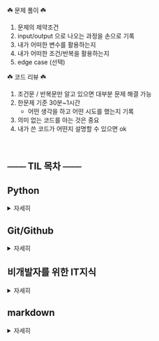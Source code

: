 
☘️ 문제 풀이 ☘️
1. 문제의 제약조건
2. input/output 으로 나오는 과정을 손으로 기록
3. 내가 어떠한 변수를 활용하는지 
4. 내가 어떠한 조건/반복을 활용하는지
5. edge case (선택)

☘️ 코드 리뷰 ☘️
1. 조건문 / 반복문만 알고 있으면 대부분 문제 해결 가능
2. 한문제 기준 30분~1시간
   - 어떤 생각을 하고 어떤 시도를 했는지 기록 
3. 의미 없는 코드를 아는 것은 중요
4. 내가 쓴 코드가 어떤지 설명할 수 있으면 ok

</br>

## ⎯⎯⎯⎯ TIL 목차 ⎯⎯⎯⎯

## Python

<details>
<summary>자세히</summary>

* [객체와 변수](https://github.com/winterkang/TIL/blob/master/Python/python_%EA%B8%B0%EC%B4%88.md#%EA%B0%9D%EC%B2%B4%EC%99%80-%EB%B3%80%EC%88%98)
* [식별자](https://github.com/winterkang/TIL/blob/master/Python/python_%EA%B8%B0%EC%B4%88.md#%EC%8B%9D%EB%B3%84%EC%9E%90identifiers)
* [자료형](https://github.com/winterkang/TIL/blob/master/Python/python_%EA%B8%B0%EC%B4%88.md#%EC%9E%90%EB%A3%8C%ED%98%95-data-type)
* [연산자](https://github.com/winterkang/TIL/blob/master/Python/python_%EA%B8%B0%EC%B4%88.md#%EC%97%B0%EC%82%B0%EC%9E%90operator)
* [문자열](https://github.com/winterkang/TIL/blob/master/Python/python_%EA%B8%B0%EC%B4%88.md#%EB%AC%B8%EC%9E%90%EC%97%B4string-type--%EB%AC%B8%EC%9E%90%EC%97%B4%EC%9D%98-%EB%82%98%EC%97%B4)
* [리스트](https://github.com/winterkang/TIL/blob/master/Python/python_%EA%B8%B0%EC%B4%88.md#%EB%A6%AC%EC%8A%A4%ED%8A%B8list--%EB%B3%80%EA%B2%BD-%EA%B0%80%EB%8A%A5%ED%95%9C-%EA%B0%92%EB%93%A4%EC%9D%98-%EB%82%98%EC%97%B4)
* [조건문](https://github.com/winterkang/TIL/blob/master/Python/python_%EC%A0%9C%EC%96%B4%EB%AC%B8.md#%EC%A1%B0%EA%B1%B4%EB%AC%B8-conditional-statement)
* [반복문](https://github.com/winterkang/TIL/blob/master/Python/python_%EC%A0%9C%EC%96%B4%EB%AC%B8.md#%EB%B0%98%EB%B3%B5%EB%AC%B8loop-statement)
* [함수](https://github.com/winterkang/TIL/blob/master/Python/python_%ED%95%A8%EC%88%98.md#%ED%95%A8%EC%88%98-function)
* [딕셔너리](https://github.com/winterkang/TIL/blob/master/Python/python_%EB%94%95%EC%85%94%EB%84%88%EB%A6%AC.md#%EB%94%95%EC%85%94%EB%84%88%EB%A6%AC)
* [파일 입출력](https://github.com/winterkang/TIL/blob/master/Python/python_%ED%8C%8C%EC%9D%BC%20%EC%9E%85%EC%B6%9C%EB%A0%A5.md#%EC%9E%85%EB%A0%A5%EA%B3%BC-%EC%B6%9C%EB%A0%A5 )
* [튜플](https://github.com/winterkang/TIL/blob/master/Python/python_%ED%8A%9C%ED%94%8C.md#%ED%8A%9C%ED%94%8C-tuple)
* [집합](https://github.com/winterkang/TIL/blob/master/Python/python_%ED%8A%9C%ED%94%8C.md#%EC%A7%91%ED%95%A9-set)
* [사용자 정의 클래스](https://github.com/winterkang/TIL/blob/master/Python/python_%EC%82%AC%EC%9A%A9%EC%9E%90%20%EC%A0%95%EC%9D%98%20%ED%81%B4%EB%9E%98%EC%8A%A4.md#%ED%81%B4%EB%9E%98%EC%8A%A4)
</details>


## Git/Github

<details>
<summary>자세히</summary>

* [CLI](https://github.com/winterkang/TIL/blob/master/git%20%26%20github/git%20%26%20github_01.md#cli-command-line-iterface)
* [Git](https://github.com/winterkang/TIL/blob/master/git%20%26%20github/git%20%26%20github_01.md#git)
* [버전 기록 흐름](https://github.com/winterkang/TIL/blob/master/git%20%26%20github/git%20%26%20github_01.md#%EB%B2%84%EC%A0%84-%EA%B8%B0%EB%A1%9D-%ED%9D%90%EB%A6%84)
* [현재 상태 확인](https://github.com/winterkang/TIL/blob/master/git%20%26%20github/git%20%26%20github_01.md#%ED%98%84%EC%9E%AC-%EC%83%81%ED%83%9C%EB%A5%BC-%EC%96%B4%EB%96%BB%EA%B2%8C-%EC%95%8C-%EC%88%98-%EC%9E%88%EC%9D%84%EA%B9%8C)
* [.gitignore](https://github.com/winterkang/TIL/blob/master/git%20%26%20github/git%20%26%20github_01.md#gitignore)
* [명령어](https://github.com/winterkang/TIL/blob/master/git%20%26%20github/git%20%26%20github_01.md#%EB%AA%85%EB%A0%B9%EC%96%B4)
* [push conflict](https://github.com/winterkang/TIL/blob/master/git%20%26%20github/git%20%26%20github_01.md#push-conflict)
* [git 설치부터 pull까지](https://github.com/winterkang/TIL/blob/master/git%20%26%20github/git%20%26%20github_01.md#%EC%B4%9D%EC%A0%95%EB%A6%AC)
* [pull vs clone](https://github.com/winterkang/TIL/blob/master/git%20%26%20github/git%20%26%20github_02.md#clone-vs-pull)
* [Branch](https://github.com/winterkang/TIL/blob/master/git%20%26%20github/git%20%26%20github_02.md#branch)
* [Merge](https://github.com/winterkang/TIL/blob/master/git%20%26%20github/git%20%26%20github_02.md#merge)
* [Fork](https://github.com/winterkang/TIL/blob/master/git%20%26%20github/git%20%26%20github_02.md#fork)

</details>

## 비개발자를 위한 IT지식
<details>
<summary>자세히</summary>

* [운영체제](https://github.com/winterkang/TIL/blob/master/lecuture/%EB%B9%84%EA%B0%9C%EB%B0%9C%EC%9E%90%EB%A5%BC_%EC%9C%84%ED%95%9C_IT%EC%A7%80%EC%8B%9D.md#%EC%9A%B4%EC%98%81%EC%B2%B4%EC%A0%9Coperating-system)
* [네트워크](https://github.com/winterkang/TIL/blob/master/lecuture/%EB%B9%84%EA%B0%9C%EB%B0%9C%EC%9E%90%EB%A5%BC_%EC%9C%84%ED%95%9C_IT%EC%A7%80%EC%8B%9D.md#%EB%84%A4%ED%8A%B8%EC%9B%8C%ED%81%ACnetwork)
* [Front-End](https://github.com/winterkang/TIL/blob/master/lecuture/%EB%B9%84%EA%B0%9C%EB%B0%9C%EC%9E%90%EB%A5%BC_%EC%9C%84%ED%95%9C_IT%EC%A7%80%EC%8B%9D.md#front-endclient)
* [Back-End](https://github.com/winterkang/TIL/blob/master/lecuture/%EB%B9%84%EA%B0%9C%EB%B0%9C%EC%9E%90%EB%A5%BC_%EC%9C%84%ED%95%9C_IT%EC%A7%80%EC%8B%9D.md#back-endserver)
* [Framework](https://github.com/winterkang/TIL/blob/master/lecuture/%EB%B9%84%EA%B0%9C%EB%B0%9C%EC%9E%90%EB%A5%BC_%EC%9C%84%ED%95%9C_IT%EC%A7%80%EC%8B%9D.md#framework)
* [Library](https://github.com/winterkang/TIL/blob/master/lecuture/%EB%B9%84%EA%B0%9C%EB%B0%9C%EC%9E%90%EB%A5%BC_%EC%9C%84%ED%95%9C_IT%EC%A7%80%EC%8B%9D.md#library)
* [DB](https://github.com/winterkang/TIL/blob/master/lecuture/%EB%B9%84%EA%B0%9C%EB%B0%9C%EC%9E%90%EB%A5%BC_%EC%9C%84%ED%95%9C_IT%EC%A7%80%EC%8B%9D.md#databasedb)

</details>

##  markdown

<details>
<summary>자세히</summary>

* [마크다운 개요](https://github.com/winterkang/TIL/blob/master/markdown.md#%EB%A7%88%ED%81%AC%EB%8B%A4%EC%9A%B4-%EA%B0%9C%EC%9A%94)
* [마크다운 특징](https://github.com/winterkang/TIL/blob/master/markdown.md#%EB%A7%88%ED%81%AC%EB%8B%A4%EC%9A%B4-%ED%8A%B9%EC%A7%95)
* [마크다운 활용 예](https://github.com/winterkang/TIL/blob/master/markdown.md#%EB%A7%88%ED%81%AC%EB%8B%A4%EC%9A%B4-%ED%99%9C%EC%9A%A9-%EC%98%88)
* [마크다운 문법](https://github.com/winterkang/TIL/blob/master/markdown.md#%EB%A7%88%ED%81%AC%EB%8B%A4%EC%9A%B4-%EB%AC%B8%EB%B2%95)
</details>


